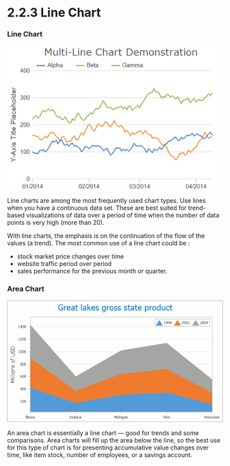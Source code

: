 # 2.2.3 Line Chart

### Line Chart <a id="line-charts"></a>

![Line chart](../../.gitbook/assets/multiline2b_g.png)

Line charts are among the most frequently used chart types. Use lines when you have a continuous data set. These are best suited for trend-based visualizations of data over a period of time when the number of data points is very high \(more than 20\). 

With line charts, the emphasis is on the continuation of the flow of the values \(a trend\).  The  most common use of a line chart could be :

* stock market price changes over time
* website traffic period over period
* sales performance for the previous month or quarter.

### Area Chart

![Area chart](../../.gitbook/assets/seriesview_stackedareaseries.png5570.png)

An area chart is essentially a line chart — good for trends and some comparisons. Area charts will fill up the area below the line, so the best use for this type of chart is for presenting accumulative value changes over time, like item stock, number of employees, or a savings account.



